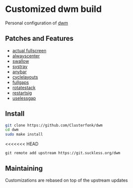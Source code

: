 # Customized dwm build
Personal configuration of [dwm](https://dwm.suckless.org/)

## Patches and Features
- [actual fullscreen](https://dwm.suckless.org/patches/actualfullscreen/)
- [alwayscenter](https://dwm.suckless.org/patches/alwayscenter/)
- [swallow](https://dwm.suckless.org/patches/swallow/)
- [systray](https://dwm.suckless.org/patches/systray/)
- [anybar](https://dwm.suckless.org/patches/anybar/)
- [cyclelayouts](https://dwm.suckless.org/patches/anybar/)
- [fullgaps](https://dwm.suckless.org/patches/fullgaps/)
- [rotatestack](https://dwm.suckless.org/patches/rotatestack/)
- [restartsig](https://dwm.suckless.org/patches/restartsig/)
- [uselessgap](https://dwm.suckless.org/patches/uselessgap/)

## Install
```bash
git clone https://github.com/Clusterfonk/dwm
cd dwm
sudo make install
```
<<<<<<< HEAD

```
git remote add upstream https://git.suckless.org/dwm
```

## Maintaining
Customizations are rebased on top of the upstream updates
